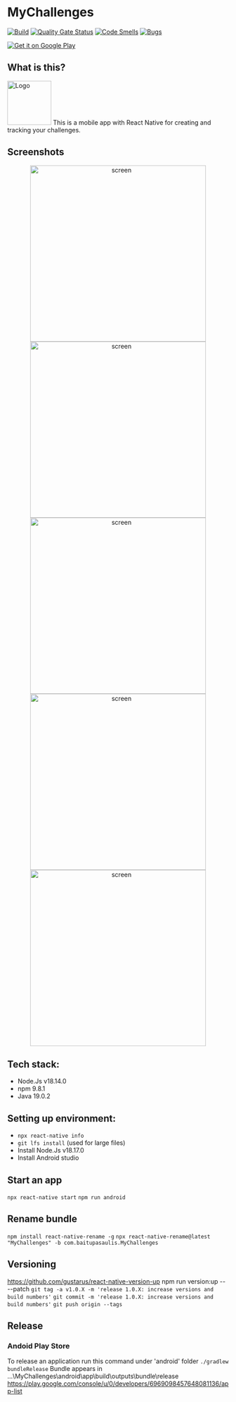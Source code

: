 # MyChallenges
[![Build](https://github.com/valentk777/MyChallenges/actions/workflows/main.yml/badge.svg?branch=main)](https://github.com/valentk777/MyChallenges/actions/workflows/main.yml)
[![Quality Gate Status](https://sonarcloud.io/api/project_badges/measure?project=valentk777_ChallengeTracker&metric=alert_status)](https://sonarcloud.io/summary/new_code?id=valentk777_ChallengeTracker)
[![Code Smells](https://sonarcloud.io/api/project_badges/measure?project=valentk777_ChallengeTracker&metric=code_smells)](https://sonarcloud.io/summary/new_code?id=valentk777_ChallengeTracker)
[![Bugs](https://sonarcloud.io/api/project_badges/measure?project=valentk777_ChallengeTracker&metric=bugs)](https://sonarcloud.io/summary/new_code?id=valentk777_ChallengeTracker)

<a href='https://play.google.com/store/apps/details?id=com.baitupasaulis.MyChallenges&pcampaignid=pcampaignidMKT-Other-global-all-co-prtnr-py-PartBadge-Mar2515-1'>
  <img alt='Get it on Google Play' src='https://github.com/valentk777/MyChallenges/blob/a13b767cb0c3e90c112971bf98efb2ea90462474/Design/Screenshots%20-%20v2/feature%20graphic.jpg'/>
</a>

## What is this?
<div align="left">
  <img alt='Logo' src='https://github.com/valentk777/MyChallenges/blob/47448f395f81b3d20a8fd10ab8a4c36856161393/Design/logo_500x500.png' height="100"  />
  This is a mobile app with React Native for creating and tracking your challenges.
</div>

## Screenshots

<div align="center">
  <img alt='screen' src='https://github.com/valentk777/MyChallenges/blob/a13b767cb0c3e90c112971bf98efb2ea90462474/Design/Screenshots%20-%20v2/Screenshot_1696347994.png' height="400" />
  <img alt='screen' src='https://github.com/valentk777/MyChallenges/blob/a13b767cb0c3e90c112971bf98efb2ea90462474/Design/Screenshots%20-%20v2/Screenshot_1696347478.png' height="400" />
  <img alt='screen' src='https://github.com/valentk777/MyChallenges/blob/a13b767cb0c3e90c112971bf98efb2ea90462474/Design/Screenshots%20-%20v2/Screenshot_1696347449.png' height="400" />
  <img alt='screen' src='https://github.com/valentk777/MyChallenges/blob/a13b767cb0c3e90c112971bf98efb2ea90462474/Design/Screenshots%20-%20v2/Screenshot_1696347622.png' height="400" />
  <img alt='screen' src='https://github.com/valentk777/MyChallenges/blob/a13b767cb0c3e90c112971bf98efb2ea90462474/Design/Screenshots%20-%20v2/Screenshot_1696347280.png' height="400" />
</div>

## Tech stack:

- Node.Js v18.14.0
- npm 9.8.1
- Java 19.0.2

## Setting up environment:
- `npx react-native info`
- `git lfs install` (used for large files)
- Install Node.Js v18.17.0
- Install Android studio

## Start an app

`npx react-native start`
`npm run android`

## Rename bundle
`npm install react-native-rename -g`
`npx react-native-rename@latest "MyChallenges" -b com.baitupasaulis.MyChallenges`

## Versioning
https://github.com/gustarus/react-native-version-up
npm run version:up -- --patch
`git tag -a v1.0.X -m 'release 1.0.X: increase versions and build numbers'`
`git commit -m 'release 1.0.X: increase versions and build numbers'`
`git push origin --tags`
<!-- `npm install -g react-native-version`
change version in packages.json. then run command
`react-native-version --never-amend` 

# json to base64 in git bash
cat google-services.json | base64

Icons:
https://www.svgrepo.com/
https://developers.facebook.com/apps/1681157749072450/dashboard/
-->

## Release

### Andoid Play Store
To release an application run this command under 'android' folder
`./gradlew bundleRelease`
Bundle appears in ...\MyChallenges\android\app\build\outputs\bundle\release
https://play.google.com/console/u/0/developers/6969098457648081136/app-list

